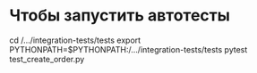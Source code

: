 # Чтобы запустить автотесты

cd /.../integration-tests/tests
export PYTHONPATH=$PYTHONPATH:/.../integration-tests/tests
pytest test_create_order.py